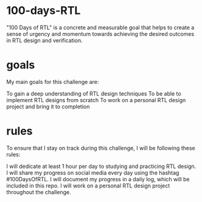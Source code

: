 # 100-days-RTL

 "100 Days of RTL" is a concrete and measurable goal that helps to create a sense of urgency and momentum towards achieving the desired outcomes in RTL design and verification.

# goals 

My main goals for this challenge are:

To gain a deep understanding of RTL design techniques To be able to implement RTL designs from scratch To work on a personal RTL design project and bring it to completion

# rules 

To ensure that I stay on track during this challenge, I will be following these rules:

I will dedicate at least 1 hour per day to studying and practicing RTL design. I will share my progress on social media every day using the hashtag #100DaysOfRTL. I will document my progress in a daily log, which will be included in this repo. I will work on a personal RTL design project throughout the challenge.
